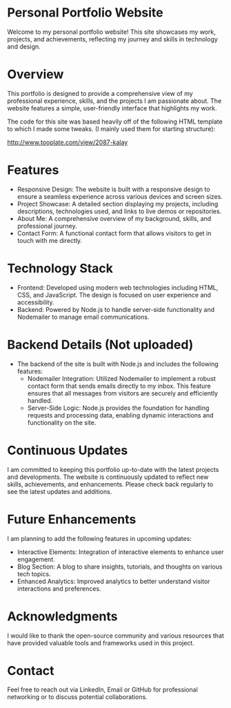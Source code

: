 # Personal Portfolio Website
Welcome to my personal portfolio website! This site showcases my work, projects, and achievements, reflecting my journey and skills in technology and design.

# Overview
This portfolio is designed to provide a comprehensive view of my professional experience, skills, and the projects I am passionate about. The website features a simple, user-friendly interface that highlights my work.

The code for this site was based heavily off of the following HTML template to which I made some tweaks. (I mainly used them for starting structure):

http://www.tooplate.com/view/2087-kalay

# Features
  - Responsive Design: The website is built with a responsive design to ensure a seamless experience across various devices and screen sizes.
  - Project Showcase: A detailed section displaying my projects, including descriptions, technologies used, and links to live demos or repositories.
  - About Me: A comprehensive overview of my background, skills, and professional journey.
  - Contact Form: A functional contact form that allows visitors to get in touch with me directly.

# Technology Stack
  - Frontend: Developed using modern web technologies including HTML, CSS, and JavaScript. The design is focused on user experience and accessibility.
  - Backend: Powered by Node.js to handle server-side functionality and Nodemailer to manage email communications.
    
# Backend Details (Not uploaded)
 - The backend of the site is built with Node.js and includes the following features:
    - Nodemailer Integration: Utilized Nodemailer to implement a robust contact form that sends emails directly to my inbox. This feature ensures that all messages from visitors are securely and efficiently handled.
    - Server-Side Logic: Node.js provides the foundation for handling requests and processing data, enabling dynamic interactions and functionality on the site.
  
# Continuous Updates
I am committed to keeping this portfolio up-to-date with the latest projects and developments. The website is continuously updated to reflect new skills, achievements, and enhancements. Please check back regularly to see the latest updates and additions.

# Future Enhancements
I am planning to add the following features in upcoming updates:
  - Interactive Elements: Integration of interactive elements to enhance user engagement.
  - Blog Section: A blog to share insights, tutorials, and thoughts on various tech topics.
  - Enhanced Analytics: Improved analytics to better understand visitor interactions and preferences.

# Acknowledgments
I would like to thank the open-source community and various resources that have provided valuable tools and frameworks used in this project.

# Contact
Feel free to reach out via LinkedIn, Email or GitHub for professional networking or to discuss potential collaborations.
